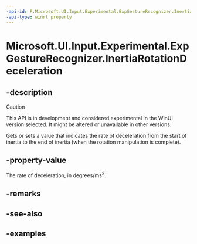 ```yaml
---
-api-id: P:Microsoft.UI.Input.Experimental.ExpGestureRecognizer.InertiaRotationDeceleration
-api-type: winrt property
---
```


# Microsoft.UI.Input.Experimental.ExpGestureRecognizer.InertiaRotationDeceleration

<!--
public float InertiaRotationDeceleration { get; set; }
-->

## -description

> [!CAUTION]
> This API is in development and considered experimental in the WinUI version selected. It might be altered or unavailable in other versions.

Gets or sets a value that indicates the rate of deceleration from the start of inertia to the end of inertia (when the rotation manipulation is complete).

## -property-value

The rate of deceleration, in degrees/ms<sup>2</sup>.

## -remarks

## -see-also

## -examples
